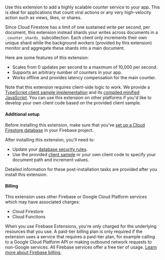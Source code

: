Use this extension to add a highly scalable counter service to your app. This is ideal for applications that count viral actions or any very high-velocity action such as views, likes, or shares.

Since Cloud Firestore has a limit of one sustained write per second, per document, this extension instead shards your writes across documents in a `_counter_shards_` subcollection. Each client only increments their own unique shard while the background workers (provided by this extension) monitor and aggregate these shards into a main document.

Here are some features of this extension:

- Scales from 0 updates per second to a maximum of 10,000 per second.
- Supports an arbitrary number of counters in your app.
- Works offline and provides latency compensation for the main counter.

Note that this extension requires client-side logic to work. We provide a [TypeScript client sample implementation](https://github.com/firebase/extensions/blob/master/firestore-counter/clients/web/src/index.ts) and its [compiled minified JavaScript](https://github.com/firebase/extensions/blob/master/firestore-counter/clients/web/dist/sharded-counter.js). You can use this extension on other platforms if you'd like to develop your own client code based on the provided client sample.


#### Additional setup

Before installing this extension, make sure that you've [set up a Cloud Firestore database](https://firebase.google.com/docs/firestore/quickstart) in your Firebase project.

After installing this extension, you'll need to:

- Update your [database security rules](https://firebase.google.com/docs/rules).
- Use the provided [client sample](https://github.com/firebase/extensions/blob/master/firestore-counter/clients/web/src/index.ts) or your own client code to specify your document path and increment values.

Detailed information for these post-installation tasks are provided after you install this extension.


#### Billing

This extension uses other Firebase or Google Cloud Platform services which may have associated charges:

- Cloud Firestore
- Cloud Functions

When you use Firebase Extensions, you're only charged for the underlying resources that you use. A paid-tier billing plan is only required if the extension uses a service that requires a paid-tier plan, for example calling to a Google Cloud Platform API or making outbound network requests to non-Google services. All Firebase services offer a free tier of usage. [Learn more about Firebase billing.](https://firebase.google.com/pricing)
